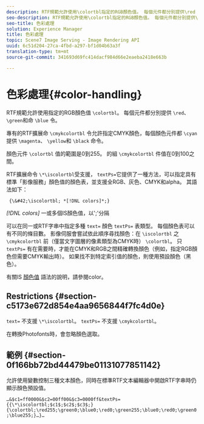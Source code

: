 ```yaml
---
description: RTF規範允許使用\colortbl指定的RGB顏色值。 每個元件都分別提供\red 、 \green和\blue命令。
seo-description: RTF規範允許使用\colortbl指定的RGB顏色值。 每個元件都分別提供\red 、 \green和\blue命令。
seo-title: 色彩處理
solution: Experience Manager
title: 色彩處理
topic: Scene7 Image Serving - Image Rendering API
uuid: 6c51d204-27ca-4fbd-a297-bf1d04b63a3f
translation-type: tm+mt
source-git-commit: 341693d69fc414dacf984d66e2eaeba2418e663b

---
```



# 色彩處理{#color-handling}

RTF規範允許使用指定的RGB顏色值 `\colortbl`。 每個元件都分別提供 `\red`、 `\green`和命 `\blue` 令。

專有的RTF擴展命 `\cmykcolortbl` 令允許指定CMYK顏色，每個顏色元件都 `\cyan`提供 `\magenta`、 `\yellow`和 `\black` 命令。

顏色元件 `\colortbl` 值的範圍是0到255。 的組 `\cmykcolortbl` 件值在0到100之間。

RTF擴展命令 `\*\iscolortbl`受支援， `textPs=`它提供了一種方法，可以指定具有標準「影像服務」顏色值的顏色表，並支援全RGB、灰色、CMYK和alpha。 其語法如下：

` {\&#42;\iscolortbl; *[!DNL colors]*;}`

*[!DNL colors]* 一或多個IS顏色值，以&#39;;&#39;分隔

可以在同一或RTF字串中指定多種 `text=` 顏色 `textPs=` 表類型。 每個顏色表可以有不同的條目數。 影像伺服會嘗試依此順序尋找顏色：在 `\iscolortbl` 之 `\cmykcolortbl` 前（僅當文字圖層的像素類型為CMYK時） `\colortbl`。 只 `textPs=` 有在需要時，才能在CMYK和RGB之間精確轉換顏色（例如，指定RGB顏色但需要CMYK輸出時）。 如果找不到特定索引值的顏色，則使用預設顏色（黑色）。

有關IS [顏色值](/help/aem-is-ir-api/is-api/http-ref/image-serving-api-ref/c-http-protocol-reference/c-data-types/r-is-http-color.md) 語法的說明，請參閱color。

## Restrictions {#section-c5173e672d854e4aa9656844f7fc4d0e}

`text=` 不支援 `\*\iscolortbl`。 `textPs=` 不支援 `\cmykcolortbl`。

在轉換Photofonts時，會忽略顏色選取。

## 範例 {#section-0f166bb72bd44479be01131077851142}

允許使用變數控制三種文本顏色，同時在標準RTF文本編輯器中開啟RTF字串時仍顯示顏色預設值。

`…&$c1=ff0000&$c2=00ff00&$c3=0000ff&textPs={{\*\iscolortbl;$c1$;$c2$;$c3$;}{\colortbl;\red255;\green0;\blue0;\red0;\green255;\blue0;\red0;\green0;\blue255;}…}…`
